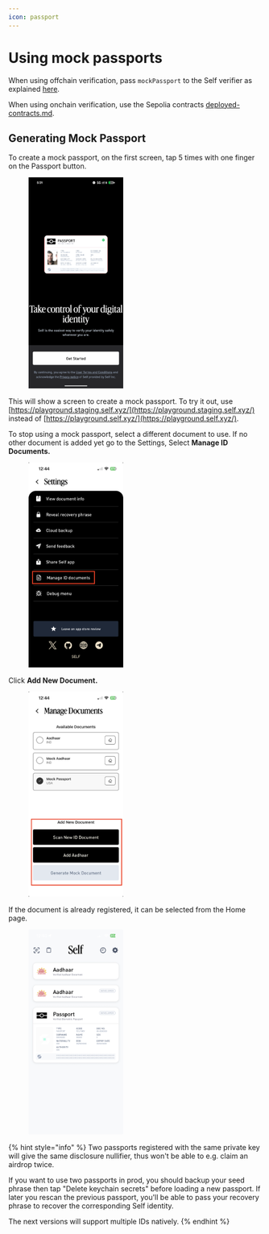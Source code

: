 ```yaml
---
icon: passport
---
```


# Using mock passports

When using offchain verification, pass `mockPassport` to the Self verifier as explained [here](https://docs.self.xyz/backend-integration/basic-integration#parameters).

When using onchain verification, use the Sepolia contracts [deployed-contracts.md](../contract-integration/deployed-contracts.md "mention").

## Generating Mock Passport

To create a mock passport, on the first screen, tap 5 times with one finger on the Passport button.

<figure><img src="../.gitbook/assets/Screenshot_20251029-173127.png" alt="" width="188"><figcaption></figcaption></figure>

This will show a screen to create a mock passport. To try it out, use [https://playground.staging.self.xyz/](https://playground.staging.self.xyz/) instead of [https://playground.self.xyz/](https://playground.self.xyz/).

To stop using a mock passport, select a different document to use. If no other document is added yet go to the Settings, Select **Manage ID Documents.**



<figure><img src="../.gitbook/assets/Manage-Id-Documents.png" alt="" width="188"><figcaption></figcaption></figure>

Click **Add New Document.**

<figure><img src="../.gitbook/assets/add-document.png" alt="" width="188"><figcaption></figcaption></figure>



If the document is already registered, it can be selected from the Home page.

<figure><img src="../.gitbook/assets/Select-Document (1).png" alt="" width="188"><figcaption></figcaption></figure>

{% hint style="info" %}
Two passports registered with the same private key will give the same disclosure nullifier, thus won't be able to e.g. claim an airdrop twice.

If you want to use two passports in prod, you should backup your seed phrase then tap "Delete keychain secrets" before loading a new passport. If later you rescan the previous passport, you'll be able to pass your recovery phrase to recover the corresponding Self identity.

The next versions will support multiple IDs natively.
{% endhint %}
